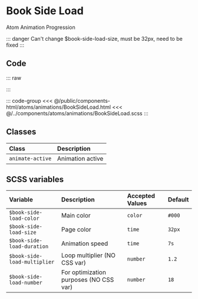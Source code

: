 # Book Side Load
<Badge type="tip">Atom</Badge> <Badge type="info">Animation</Badge> <Badge type="info">Progression</Badge>

::: danger
Can't change $book-side-load-size, must be 32px, need to be fixed
:::

## Code

::: raw
<div class="dev-section">
    <!--@include: ../../public/components-html/atoms/animations/BookSideLoad.html -->
</div>
:::

::: code-group
<<< @/public/components-html/atoms/animations/BookSideLoad.html
<<< @/../components/atoms/animations/BookSideLoad.scss
:::

## Classes

| Class                                        | Description                            |
|:---------------------------------------------|:---------------------------------------|
| `animate-active`                             | Animation active                       |

## SCSS variables

| Variable                     | Description                            | Accepted Values | Default |
|:-----------------------------|:---------------------------------------|:----------------|:--------|
| `$book-side-load-color`      | Main color                             | `color`         | `#000`  |
| `$book-side-load-size`       | Page color                             | `time`          | `32px`  |
| `$book-side-load-duration`   | Animation speed                        | `time`          | `7s`    |
| `$book-side-load-multiplier` | Loop multiplier (NO CSS var)           | `number`        | `1.2`   |
| `$book-side-load-number`     | For optimization purposes (NO CSS var) | `number`        | `18`    |

<style lang="scss">
@use "docs/theme.scss" as theme;
@use "components/atoms/animations/BookSideLoad.scss" as * with (
    $book-side-load-color: theme.$primary-color,
);
</style>